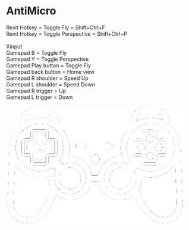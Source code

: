 # AntiMicro

Revit Hotkey = Toggle Fly = Shift+Ctrl+F\
Revit Hotkey = Toggle Perspective = Shift+Ctrl+P\
\
Xinput\
Gamepad B = Toggle Fly\
Gamepad Y = Toggle Perspective\
Gamepad Play button = Toggle Fly\
Gamepad back button = Home view\
Gamepad R shoulder = Speed Up\
Gamepad L shoulder = Speed Down\
Gamepad R trigger = Up\
Gamepad L trigger = Down\
\
![Screenshot](https://raw.githubusercontent.com/ErwinMeulman/AntiMicro/master/game-controllers.png)
